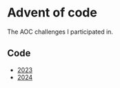 # Advent of code

The AOC challenges I participated in.

## Code

- [2023](./src/aoc2023/)
- [2024](./src/aoc2024/)
